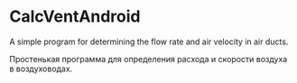 # CalcVentAndroid
A simple program for determining the flow rate and air velocity in air ducts.

Простенькая программа для определения расхода и скорости воздуха в воздуховодах.
